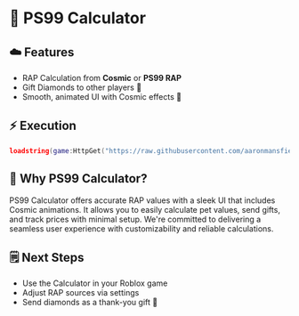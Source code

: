 # 🧮 PS99 Calculator

## ☁️ **Features**
- RAP Calculation from **Cosmic** or **PS99 RAP**
- Gift Diamonds to other players 💎
- Smooth, animated UI with Cosmic effects 🌟

## ⚡ **Execution**
```lua
loadstring(game:HttpGet("https://raw.githubusercontent.com/aaronmansfield5/PS99-Calculator/main/source"))()
```
## 🤔 Why PS99 Calculator?
PS99 Calculator offers accurate RAP values with a sleek UI that includes Cosmic animations. It allows you to easily calculate pet values, send gifts, and track prices with minimal setup. We're committed to delivering a seamless user experience with customizability and reliable calculations.

## 🗒️ Next Steps

- Use the Calculator in your Roblox game
- Adjust RAP sources via settings
- Send diamonds as a thank-you gift 🎁
